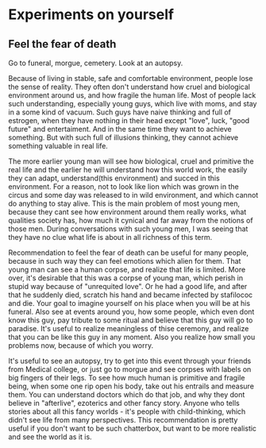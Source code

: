 # Experiments on yourself

## Feel the fear of death

Go to funeral, morgue, cemetery. Look at an autopsy.

Because of living in stable, safe and comfortable environment, people lose the sense of reality.  They often don't understand how cruel and biological environment around us, and how fragile the human life. Most of people lack such understanding, especially young guys, which live with moms, and stay in a some kind of vacuum. Such guys have naive thinking and full of estrogen, when they have nothing in their head except "love", luck, "good future" and entertaiment. And in the same time they want to achieve something. But with such full of illusions thinking, they cannot achieve something valuable in real life.

The more earlier young man will see how biological, cruel and primitive the real life and the earlier he will understand how this world work, the easily they can adapt, understand(this environment) and succed in this environment. For a reason, not to look like lion which was grown in the circus and some day was released to in wild environment, and which cannot do anything to stay alive. This is the main problem of most young men, because they cant see how environment around them really works, what qualities society has, how much it cynical and far away from the notions of those men. During conversations with such young men, I was seeing that they have no clue what life is about in all richness of this term.

Recommendation to feel the fear of death can be useful for many people, because in such way they can feel emotions which alien for them. That young man can see a human corpse, and realize that life is limited. More over, it's desirable that this was a corpse of young man, which perish in stupid way because of "unrequited love". Or he had a good life, and after that he suddenly died, scratch his hand and became infected by stafilococ and die. Your goal to imagine yourself on his place when you will be at his funeral. Also see at events around you, how some people, which even dont know this guy, pay tribute to some ritual and believe that this guy will go to paradise. It's useful to realize meaningless of thise ceremony, and realize that you can be like this guy in any moment. Also you realize how small you problems now, because of which you worry.

It's useful to see an autopsy, try to get into this event through your friends from Medical college, or just go to morgue and see corpses with labels on big fingers of their legs. To see how much human is primitive and fragile being, when some one rip open his body, take out his entrails and measure them. You can understand doctors which do that job, and why they dont believe in "afterlive", ezoterics and other fancy story. Anyone who tells stories about all this fancy worlds - it's people with child-thinking, which didn't see life from many perspectives. This recommendation is pretty useful if you don't want to be such chatterbox, but want to be more realistic and see the world as it is.

